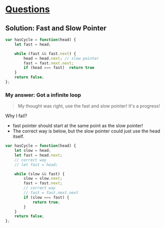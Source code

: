 # [Questions](https://leetcode.com/problems/linked-list-cycle/)

## Solution: Fast and Slow Pointer

```js
var hasCycle = function(head) {
    let fast = head;

    while (fast && fast.next) {
        head = head.next; // slow pointer
        fast = fast.next.next;
        if (head === fast)  return true
    }
    return false;
};
```

### My answer: Got a infinite loop

> My thought was right, use the fast and slow pointer! It's a progress!

Why I fail?
- fast pointer should start at the same point as the slow pointer!
- The correct way is below, but the slow pointer could just use the head itself.

```js
var hasCycle = function(head) {
    let slow = head;
    let fast = head.next;
    // correct way
    // let fast = head;

    while (slow && fast) {
        slow = slow.next;
        fast = fast.next;
        // correct way
        // fast = fast.next.next
        if (slow === fast) {
            return true;
        }
    }
    return false;
};
```

